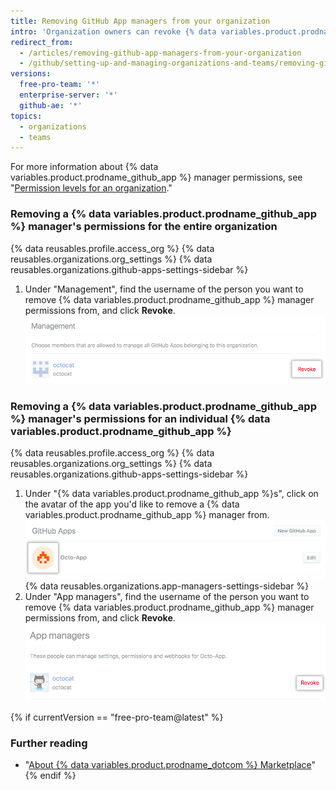 ```yaml
---
title: Removing GitHub App managers from your organization
intro: 'Organization owners can revoke {% data variables.product.prodname_github_app %} manager permissions that were granted to a member of the organization.'
redirect_from:
  - /articles/removing-github-app-managers-from-your-organization
  - /github/setting-up-and-managing-organizations-and-teams/removing-github-app-managers-from-your-organization
versions:
  free-pro-team: '*'
  enterprise-server: '*'
  github-ae: '*'
topics:
  - organizations
  - teams
---
```


For more information about {% data variables.product.prodname_github_app %} manager permissions, see "[Permission levels for an organization](/articles/permission-levels-for-an-organization#github-app-managers)."

### Removing a {% data variables.product.prodname_github_app %} manager's permissions for the entire organization

{% data reusables.profile.access_org %}
{% data reusables.organizations.org_settings %}
{% data reusables.organizations.github-apps-settings-sidebar %}
1. Under "Management", find the username of the person you want to remove {% data variables.product.prodname_github_app %} manager permissions from, and click **Revoke**.
![Revoke {% data variables.product.prodname_github_app %} manager permissions](/assets/images/help/organizations/github-app-manager-revoke-permissions.png)

### Removing a {% data variables.product.prodname_github_app %} manager's permissions for an individual {% data variables.product.prodname_github_app %}

{% data reusables.profile.access_org %}
{% data reusables.organizations.org_settings %}
{% data reusables.organizations.github-apps-settings-sidebar %}
1. Under "{% data variables.product.prodname_github_app %}s", click on the avatar of the app you'd like to remove a {% data variables.product.prodname_github_app %} manager from.
![Select {% data variables.product.prodname_github_app %}](/assets/images/help/organizations/select-github-app.png)
{% data reusables.organizations.app-managers-settings-sidebar %}
1. Under "App managers", find the username of the person you want to remove {% data variables.product.prodname_github_app %} manager permissions from, and click **Revoke**.
![Revoke {% data variables.product.prodname_github_app %} manager permissions](/assets/images/help/organizations/github-app-manager-revoke-permissions-individual-app.png)

{% if currentVersion == "free-pro-team@latest" %}
### Further reading

- "[About {% data variables.product.prodname_dotcom %} Marketplace](/articles/about-github-marketplace/)"
{% endif %}
